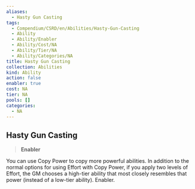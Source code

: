 ```yaml
---
aliases:
  - Hasty Gun Casting
tags:
  - Compendium/CSRD/en/Abilities/Hasty-Gun-Casting
  - Ability
  - Ability/Enabler
  - Ability/Cost/NA
  - Ability/Tier/NA
  - Ability/Categories/NA
title: Hasty Gun Casting
collection: Abilities
kind: Ability
action: false
enabler: true
cost: NA
tier: NA
pools: []
categories:
  - NA
---
```

## Hasty Gun Casting    
>**Enabler**  
    
You can use Copy Power to copy more powerful abilities. In addition to the normal options for using Effort with Copy Power, if you apply two levels of Effort, the GM chooses a high-tier ability that most closely resembles that power (instead of a low-tier ability). Enabler.